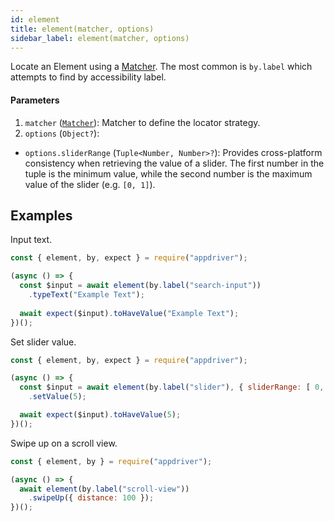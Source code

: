 ```yaml
---
id: element
title: element(matcher, options)
sidebar_label: element(matcher, options)
---
```


Locate an Element using a [Matcher](../matchers/intro.md). The most common is `by.label` which attempts to find by accessibility label.

#### Parameters

1. `matcher` ([`Matcher`](../matchers/intro.md)): Matcher to define the locator strategy.
2. `options` (`Object?`):
  - `options.sliderRange` (`Tuple<Number, Number>?`): Provides cross-platform consistency when retrieving the value of a slider. The first number in the tuple is the minimum value, while the second number is the maximum value of the slider (e.g. `[0, 1]`).

## Examples

Input text.

```javascript
const { element, by, expect } = require("appdriver");

(async () => {
  const $input = await element(by.label("search-input"))
    .typeText("Example Text");
  
  await expect($input).toHaveValue("Example Text");
})();
```

Set slider value.

```javascript
const { element, by, expect } = require("appdriver");

(async () => {
  const $input = await element(by.label("slider"), { sliderRange: [ 0, 10 ] })
    .setValue(5);

  await expect($input).toHaveValue(5);
})();
```

Swipe up on a scroll view.

```javascript
const { element, by } = require("appdriver");

(async () => {
  await element(by.label("scroll-view"))
    .swipeUp({ distance: 100 });
})();
```